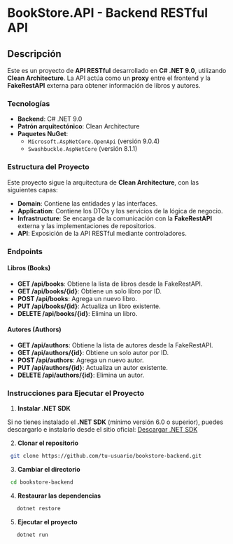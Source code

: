 # BookStore.API - Backend RESTful API

## Descripción

Este es un proyecto de **API RESTful** desarrollado en **C# .NET 9.0**, utilizando **Clean Architecture**. La API actúa como un **proxy** entre el frontend y la **FakeRestAPI** externa para obtener información de libros y autores.

### Tecnologías

- **Backend**: C# .NET 9.0
- **Patrón arquitectónico**: Clean Architecture
- **Paquetes NuGet**:
  - `Microsoft.AspNetCore.OpenApi` (versión 9.0.4)
  - `Swashbuckle.AspNetCore` (versión 8.1.1)
  
### Estructura del Proyecto

Este proyecto sigue la arquitectura de **Clean Architecture**, con las siguientes capas:

- **Domain**: Contiene las entidades y las interfaces.
- **Application**: Contiene los DTOs y los servicios de la lógica de negocio.
- **Infrastructure**: Se encarga de la comunicación con la **FakeRestAPI** externa y las implementaciones de repositorios.
- **API**: Exposición de la API RESTful mediante controladores.

### Endpoints

#### Libros (Books)

- **GET /api/books**: Obtiene la lista de libros desde la FakeRestAPI.
- **GET /api/books/{id}**: Obtiene un solo libro por ID.
- **POST /api/books**: Agrega un nuevo libro.
- **PUT /api/books/{id}**: Actualiza un libro existente.
- **DELETE /api/books/{id}**: Elimina un libro.

#### Autores (Authors)

- **GET /api/authors**: Obtiene la lista de autores desde la FakeRestAPI.
- **GET /api/authors/{id}**: Obtiene un solo autor por ID.
- **POST /api/authors**: Agrega un nuevo autor.
- **PUT /api/authors/{id}**: Actualiza un autor existente.
- **DELETE /api/authors/{id}**: Elimina un autor.

### Instrucciones para Ejecutar el Proyecto

1. **Instalar .NET SDK**
  
Si no tienes instalado el **.NET SDK** (mínimo versión 6.0 o superior), puedes descargarlo e instalarlo desde el sitio oficial:
[Descargar .NET SDK](https://dotnet.microsoft.com/download)

2. **Clonar el repositorio**

  ```bash
   git clone https://github.com/tu-usuario/bookstore-backend.git
  ```

3. **Cambiar el directorio**

  ```bash
   cd bookstore-backend
  ```

4. **Restaurar las dependencias**

  ```bash
     dotnet restore
  ```

5. **Ejecutar el proyecto**

  ```bash
     dotnet run
  ```
